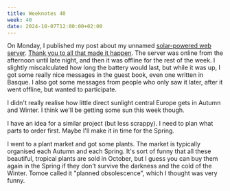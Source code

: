 ```yaml
---
title: Weeknotes 40
week: 40
date: 2024-10-07T12:00:00+02:00
---
```


On Monday, I published my post about my unnamed [solar-powered web server](/posts/solarpunk-web-server). [Thank you to all that made it happen](https://loving.quest/posts/putting-chunked-transfer-encoding-behind-nginx/). The server was online from the afternoon until late night, and then it was offline for the rest of the week. I slightly miscalculated how long the battery would last, but while it was up, I got some really nice messages in the guest book, even one written in Basque. I also got some messages from people who only saw it later, after it went offline, but wanted to participate.

I didn't really realise how little direct sunlight central Europe gets in Autumn and Winter. I think we'll be getting some sun this week though.

I have an idea for a similar project (but less scrappy). I need to plan what parts to order first. Maybe I'll make it in time for the Spring.

I went to a plant market and got some plants. The market is typically organised each Autumn and each Spring. It's sort of funny that all these beautiful, tropical plants are sold in October, but I guess you can buy them again in the Spring if they don't survive the darkness and the cold of the Winter. Tomoe called it "planned obsolescence", which I thought was very funny.
